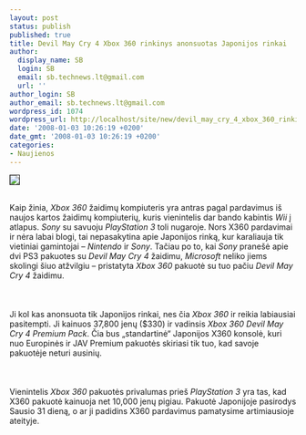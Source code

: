 ```yaml
---
layout: post
status: publish
published: true
title: Devil May Cry 4 Xbox 360 rinkinys anonsuotas Japonijos rinkai
author:
  display_name: SB
  login: SB
  email: sb.technews.lt@gmail.com
  url: ''
author_login: SB
author_email: sb.technews.lt@gmail.com
wordpress_id: 1074
wordpress_url: http://localhost/site/new/devil_may_cry_4_xbox_360_rinkinys_anonsuotas_japonijos_rinkai/
date: '2008-01-03 10:26:19 +0200'
date_gmt: '2008-01-03 10:26:19 +0200'
categories:
- Naujienos
---
```

<div class="imgright"><img src="http://i6.techpowerup.com/img/07-12-29/1198759941_thm.jpg" border="1"></div>
<p><br>Kaip žinia, <i>Xbox 360</i> žaidimų kompiuteris yra antras pagal pardavimus iš naujos kartos žaidimų kompiuterių, kuris vienintelis dar bando kabintis <i>Wii</i> į atlapus. <i>Sony</i> su savuoju <i>PlayStation 3</i> toli nugaroje. Nors X360 pardavimai ir nėra labai blogi, tai nepasakytina apie Japonijos rinką, kur karaliauja tik vietiniai gamintojai – <i>Nintendo</i> ir <i>Sony</i>. Tačiau po to, kai <i>Sony</i> pranešė apie dvi PS3 pakuotes su <i>Devil May Cry 4</i> žaidimu, <i>Microsoft</i> neliko jiems skolingi šiuo atžvilgiu – pristatyta <i>Xbox 360</i> pakuotė su tuo pačiu <i>Devil May Cry 4</i> žaidimu.<br />
<br><br />
<br>Ji kol kas anonsuota tik Japonijos rinkai, nes čia <i>Xbox 360</i> ir reikia labiausiai pasitempti. Ji kainuos 37,800 jenų ($330) ir vadinsis <i>Xbox 360 Devil May Cry 4 Premium Pack</i>. Čia bus „standartinė“ Japonijos X360 konsolė, kuri nuo Europinės ir JAV Premium pakuotės skiriasi tik tuo, kad savoje pakuotėje neturi ausinių.<br />
<br><br />
<br>Vienintelis <i>Xbox 360</i> pakuotės privalumas prieš <i>PlayStation 3</i> yra tas, kad X360 pakuotė kainuoja net 10,000 jenų pigiau. Pakuotė Japonijoje pasirodys Sausio 31 dieną, o ar ji padidins X360 pardavimus pamatysime artimiausioje ateityje.</p>
